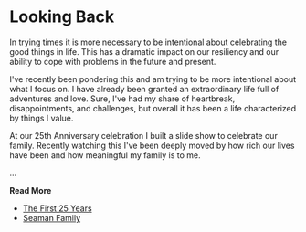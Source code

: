 # Looking Back

In trying times it is more necessary to be intentional about celebrating the good things in life. This has a dramatic impact on our resiliency and our ability to cope with problems in the future and present.

I've recently been pondering this and am trying to be more intentional about what I focus on. I have already been granted an extraordinary life full of adventures and love. Sure, I've had my share of heartbreak, disappointments, and challenges, but overall it has been a life characterized by things I value.

At our 25th Anniversary celebration I built a slide show to celebrate our family. Recently watching this I've been deeply moved by how rich our lives have been and how meaningful my family is to me.

...

**Read More**

* [The First 25 Years](https://seamanfamily.org/blog/25Years)
* [Seaman Family](https://seamanfamily.org)

